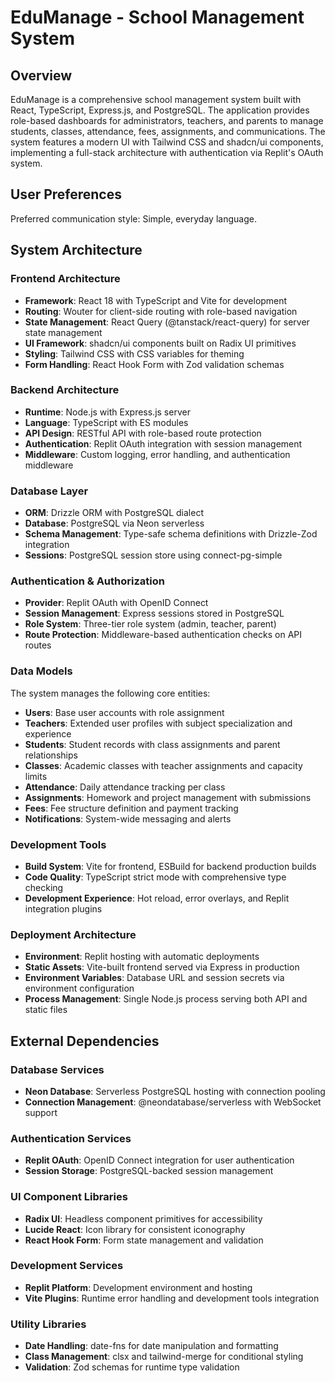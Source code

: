 # EduManage - School Management System

## Overview

EduManage is a comprehensive school management system built with React, TypeScript, Express.js, and PostgreSQL. The application provides role-based dashboards for administrators, teachers, and parents to manage students, classes, attendance, fees, assignments, and communications. The system features a modern UI with Tailwind CSS and shadcn/ui components, implementing a full-stack architecture with authentication via Replit's OAuth system.

## User Preferences

Preferred communication style: Simple, everyday language.

## System Architecture

### Frontend Architecture
- **Framework**: React 18 with TypeScript and Vite for development
- **Routing**: Wouter for client-side routing with role-based navigation
- **State Management**: React Query (@tanstack/react-query) for server state management
- **UI Framework**: shadcn/ui components built on Radix UI primitives
- **Styling**: Tailwind CSS with CSS variables for theming
- **Form Handling**: React Hook Form with Zod validation schemas

### Backend Architecture
- **Runtime**: Node.js with Express.js server
- **Language**: TypeScript with ES modules
- **API Design**: RESTful API with role-based route protection
- **Authentication**: Replit OAuth integration with session management
- **Middleware**: Custom logging, error handling, and authentication middleware

### Database Layer
- **ORM**: Drizzle ORM with PostgreSQL dialect
- **Database**: PostgreSQL via Neon serverless
- **Schema Management**: Type-safe schema definitions with Drizzle-Zod integration
- **Sessions**: PostgreSQL session store using connect-pg-simple

### Authentication & Authorization
- **Provider**: Replit OAuth with OpenID Connect
- **Session Management**: Express sessions stored in PostgreSQL
- **Role System**: Three-tier role system (admin, teacher, parent)
- **Route Protection**: Middleware-based authentication checks on API routes

### Data Models
The system manages the following core entities:
- **Users**: Base user accounts with role assignment
- **Teachers**: Extended user profiles with subject specialization and experience
- **Students**: Student records with class assignments and parent relationships
- **Classes**: Academic classes with teacher assignments and capacity limits
- **Attendance**: Daily attendance tracking per class
- **Assignments**: Homework and project management with submissions
- **Fees**: Fee structure definition and payment tracking
- **Notifications**: System-wide messaging and alerts

### Development Tools
- **Build System**: Vite for frontend, ESBuild for backend production builds
- **Code Quality**: TypeScript strict mode with comprehensive type checking
- **Development Experience**: Hot reload, error overlays, and Replit integration plugins

### Deployment Architecture
- **Environment**: Replit hosting with automatic deployments
- **Static Assets**: Vite-built frontend served via Express in production
- **Environment Variables**: Database URL and session secrets via environment configuration
- **Process Management**: Single Node.js process serving both API and static files

## External Dependencies

### Database Services
- **Neon Database**: Serverless PostgreSQL hosting with connection pooling
- **Connection Management**: @neondatabase/serverless with WebSocket support

### Authentication Services
- **Replit OAuth**: OpenID Connect integration for user authentication
- **Session Storage**: PostgreSQL-backed session management

### UI Component Libraries
- **Radix UI**: Headless component primitives for accessibility
- **Lucide React**: Icon library for consistent iconography
- **React Hook Form**: Form state management and validation

### Development Services
- **Replit Platform**: Development environment and hosting
- **Vite Plugins**: Runtime error handling and development tools integration

### Utility Libraries
- **Date Handling**: date-fns for date manipulation and formatting
- **Class Management**: clsx and tailwind-merge for conditional styling
- **Validation**: Zod schemas for runtime type validation